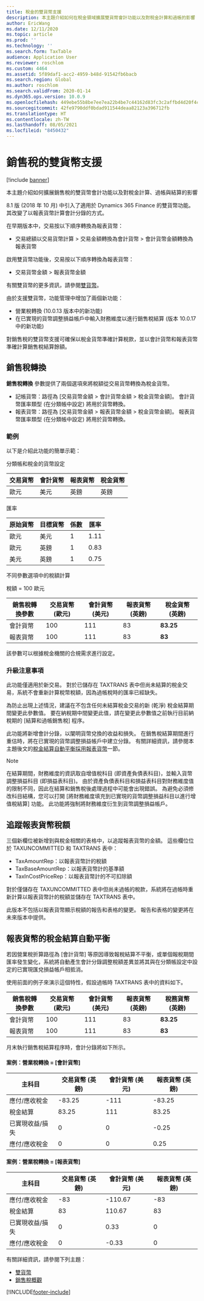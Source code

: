 ```yaml
---
title: 稅金的雙貨幣支援
description: 本主題介紹如何在稅金領域擴展雙貨幣會計功能以及對稅金計算和過帳的影響
author: EricWang
ms.date: 12/11/2020
ms.topic: article
ms.prod: ''
ms.technology: ''
ms.search.form: TaxTable
audience: Application User
ms.reviewer: roschlom
ms.custom: 4464
ms.assetid: 5f89daf1-acc2-4959-b48d-91542fb6bacb
ms.search.region: Global
ms.author: roschlom
ms.search.validFrom: 2020-01-14
ms.dyn365.ops.version: 10.0.9
ms.openlocfilehash: 449ebe55b8be7ee7ea22b4be7c44162d83fc3c2affbd4d20f4cad235ddb0f772
ms.sourcegitcommit: 42fe9790ddf0bdad911544deaa82123a396712fb
ms.translationtype: HT
ms.contentlocale: zh-TW
ms.lasthandoff: 08/05/2021
ms.locfileid: "8450432"
---
```

# <a name="dual-currency-support-for-sales-tax"></a>銷售稅的雙貨幣支援
[!include [banner](../includes/banner.md)]

本主題介紹如何擴展銷售稅的雙貨幣會計功能以及對稅金計算、過帳與結算的影響

8.1 版 (2018 年 10 月) 中引入了適用於 Dynamics 365 Finance 的雙貨幣功能。 其改變了以報表貨幣計算會計分錄的方式。

在早期版本中，交易按以下順序轉換為報表貨幣： 

- 交易總額以交易貨幣計算 > 交易金額轉換為會計貨幣 > 會計貨幣金額轉換為報表貨幣

啟用雙貨幣功能後，交易按以下順序轉換為報表貨幣：

- 交易貨幣金額 > 報表貨幣金額

有關雙貨幣的更多資訊，請參閱[雙貨幣](dual-currency.md)。

由於支援雙貨幣，功能管理中增加了兩個新功能： 

- 營業稅轉換 (10.0.13 版本中的新功能)
- 在已實現的貨幣調整損益帳戶中輸入財務維度以進行銷售稅結算 (版本 10.0.17 中的新功能)

對銷售稅的雙貨幣支援可確保以稅金貨幣準確計算稅款，並以會計貨幣和報表貨幣準確計算銷售稅結算餘額。

## <a name="sales-tax-conversion"></a>銷售稅轉換

**銷售稅轉換** 參數提供了兩個選項來將稅額從交易貨幣轉換為稅金貨幣。 

- 記帳貨幣：路徑為 [交易貨幣金額 > 會計貨幣金額 > 稅金貨幣金額]。 會計貨幣匯率類型 (在分類帳中設定) 將用於貨幣轉換。
- 報表貨幣：路徑為 [交易貨幣金額 > 報表貨幣金額 > 稅金貨幣金額]。 報表貨幣匯率類型 (在分類帳中設定) 將用於貨幣轉換。

### <a name="example"></a>範例

以下是介紹此功能的簡單示範：

分類帳和稅金的貨幣設定

| 交易貨幣 | 會計貨幣 | 報表貨幣 | 稅金貨幣 |
| -------------------- | ------------------- | ------------------ | ------------ |
| 歐元                  | 美元                 | 英鎊                | 英鎊          |

匯率

| 原始貨幣 | 目標貨幣 | 係數 | 匯率 |
| ------------- | ----------- | ------ | ------------- |
| 歐元           | 美元         | 1      | 1.11          |
| 歐元           | 英鎊         | 1      | 0.83          |
| 美元           | 英鎊         | 1      | 0.75          |

不同參數選項中的稅額計算

稅額 = 100 歐元

| 銷售稅轉換參數 | 交易貨幣 (歐元) | 會計貨幣 (美元) | 報表貨幣 (英鎊) | 稅金貨幣 (英鎊) |
| ------------------------------- | -------------------------- | ------------------------- | ------------------------ | ------------------ |
| 會計貨幣             | 100                        | 111                       | 83                       | **83.25**          |
| 報表貨幣              | 100                        | 111                       | 83                       | **83**             |

該參數可以根據稅金機關的合規需求進行設定。


### <a name="upgrade-consideration"></a>升級注意事項

此功能僅適用於新交易。 對於已儲存在 TAXTRANS 表中但尚未結算的稅金交易，系統不會重新計算稅幣稅額，因為過帳稅時的匯率已經缺失。

為防止出現上述情況，建議在不包含任何未結算稅金交易的新 (乾淨) 稅金結算期間變更此參數值。 要在納稅期中間變更此值，請在變更此參數值之前執行目前納稅期的 [結算和過帳銷售稅] 程序。

此功能將新增會計分錄，以闡明貨幣兌換的收益和損失。 在銷售稅結算期間進行重估時，將在已實現的貨幣調整損益帳戶中建立分錄。 有關詳細資訊，請參閱本主題後文的[稅金結算自動平衡採用報表貨幣](#tax-settlement-auto-balance-in-reporting-currency)一節。

> [!NOTE]
> 在結算期間，財務維度的資訊取自增值稅科目 (即資產負債表科目)，並輸入貨幣調整損益科目 (即損益表科目)。 由於資產負債表科目和損益表科目對財務維度值的限制不同，因此在結算和銷售稅後處理過程中可能會出現錯誤。 為避免必須修改科目結構，您可以打開 [將財務維度填充到已實現的貨幣調整損益科目以進行增值稅結算] 功能。 此功能將強制將財務維度衍生到貨幣調整損益帳戶。 

## <a name="track-reporting-currency-tax-amount"></a>追蹤報表貨幣稅額

三個新欄位被新增到與稅金相關的表格中，以追蹤報表貨幣的金額。 這些欄位位於 TAXUNCOMMITTED 和 TAXTRANS 表中：

- TaxAmountRep：以報表貨幣計的稅額
- TaxBaseAmountRep：以報表貨幣計的基準額
- TaxInCostPriceRep：以報表貨幣計的不可扣除額

對於僅儲存在 TAXUNCOMMITTED 表中但尚未過帳的稅款，系統將在過帳時重新計算以報表貨幣計的稅額並儲存在 TAXTRANS 表中。

此版本不包括以報表貨幣顯示稅額的報告和表格的變更。 報告和表格的變更將在未來版本中提供。



## <a name="tax-settlement-auto-balance-in-reporting-currency"></a>報表貨幣的稅金結算自動平衡

若因營業稅折算路徑為 [會計貨幣] 等原因導致報稅結算不平衡，或單個報稅期間匯率發生變化，系統將自動產生會計分錄調整稅額差異並將其與在分類帳設定中設定的已實現匯兌損益帳戶相抵消。

使用前面的例子來演示這個特性，假設過帳時 TAXTRANS 表中的資料如下。

| 銷售稅轉換參數 | 交易貨幣 (歐元) | 會計貨幣 (美元) | 報表貨幣 (英鎊) | 稅務貨幣 (英鎊) |
| ------------------------------- | -------------------------- | ------------------------- | ------------------------ | ------------------ |
| 會計貨幣             | 100                        | 111                       | 83                       | **83.25**          |
| 報表貨幣              | 100                        | 111                       | 83                       | **83**             |

月末執行銷售稅結算程序時，會計分錄將如下所示。
#### <a name="scenario-sales-tax-conversion--accounting-currency"></a>案例：營業稅轉換 = [會計貨幣]

| 主科目           | 交易貨幣 (英鎊) | 會計貨幣 (美元) | 報表貨幣 (英鎊) |
| ---------------------- | -------------------------- | ------------------------- | ------------------------ |
| 應付/應收稅金 | -83.25                     | -111                      | -83.25                   |
| 稅金結算         | 83.25                      | 111                       | 83.25                    |
| 已實現收益/損失     | 0                          | 0                         | -0.25                    |
| 應付/應收稅金 | 0                          | 0                         | 0.25                     |

#### <a name="scenario-sales-tax-conversion--reporting-currency"></a>案例：營業稅轉換 = [報表貨幣]


| 主科目           | 交易貨幣 (英鎊) | 會計貨幣 (美元) | 報表貨幣 (英鎊) |
| ---------------------- | -------------------------- | ------------------------- | ------------------------ |
| 應付/應收稅金 | -83                        | -110.67                   | -83                      |
| 稅金結算         | 83                         | 110.67                    | 83                       |
| 已實現收益/損失     | 0                          | 0.33                      | 0                        |
| 應付/應收稅金 | 0                          | -0.33                     | 0                        |



有關詳細資訊，請參閱下列主題：

- [雙貨幣](dual-currency.md)
- [銷售稅概觀](indirect-taxes-overview.md)



[!INCLUDE[footer-include](../../includes/footer-banner.md)]

